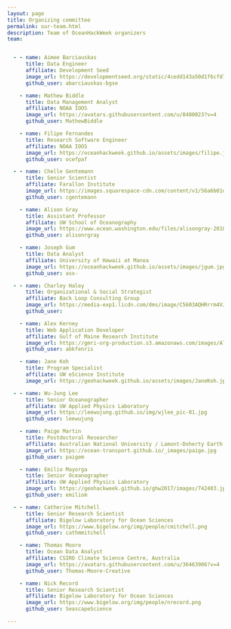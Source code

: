 ```yaml
---
layout: page
title: Organizing committee
permalink: our-team.html
description: Team of OceanHackWeek organizers
team:


  - - name: Aimee Barciauskas
      title: Data Engineer
      affiliate: Development Seed
      image_url: https://developmentseed.org/static/4cedd143a50d1f6cfd7999ec017950ea/8a438/aimee.jpg
      github_user: abarciauskas-bgse

    - name: Mathew Biddle
      title: Data Management Analyst
      affiliate: NOAA IOOS
      image_url: https://avatars.githubusercontent.com/u/8480023?v=4
      github_user: MathewBiddle

    - name: Filipe Fernandes
      title: Research Software Engineer
      affiliate: NOAA IOOS
      image_url: https://oceanhackweek.github.io/assets/images/filipe.jpg
      github_user: ocefpaf

  - - name: Chelle Gentemann
      title: Senior Scientist
      affiliate: Farallon Institute
      image_url: https://images.squarespace-cdn.com/content/v1/56a6b01dd8af105db2511b83/1619046574422-KMBIXE9PYFBIXH9SN7CO/ke17ZwdGBToddI8pDm48kK60W-ob1oA2Fm-j4E_9NQB7gQa3H78H3Y0txjaiv_0fDoOvxcdMmMKkDsyUqMSsMWxHk725yiiHCCLfrh8O1z4YTzHvnKhyp6Da-NYroOW3ZGjoBKy3azqku80C789l0kD6Ec8Uq9YczfrzwR7e2Mh5VMMOxnTbph8FXiclivDQnof69TlCeE0rAhj6HUpXkw/ChelleIMG_7296.jpg
      github_user: cgentemann

    - name: Alison Gray
      title: Assistant Professor
      affiliate: UW School of Oceanography
      image_url: https://www.ocean.washington.edu/files/alisongray-2018-20180717023407_smsq.jpg
      github_user: alisonrgray

    - name: Joseph Gum
      title: Data Analyst
      affiliate: University of Hawaii at Manoa
      image_url: https://oceanhackweek.github.io/assets/images/jgum.jpg
      github_user: asx-

  - - name: Charley Haley
      title: Organizational & Social Strategist
      affiliate: Back Loop Consulting Group
      image_url: https://media-exp1.licdn.com/dms/image/C5603AQHRrrm4VJcfBA/profile-displayphoto-shrink_200_200/0/1596141577546?e=1631750400&v=beta&t=0qoepteS1Git0uS5ObyTB5W38iyHbQZQbX2M7EUdjCU
      github_user: 

    - name: Alex Kerney
      title: Web Application Developer
      affiliate: Gulf of Maine Research Institute
      image_url: https://gmri-org-production.s3.amazonaws.com/images/Alex_Kerney.a5935ce3.fill-600x600-c75.jpg
      github_user: abkfenris

    - name: Jane Koh
      title: Program Specialist
      affiliate: UW eScience Institute
      image_url: https://geohackweek.github.io/assets/images/JaneKoh.jpg

  - - name: Wu-Jung Lee
      title: Senior Oceanographer
      affiliate: UW Applied Physics Laboratory
      image_url: https://leewujung.github.io/img/wjlee_pic-01.jpg
      github_user: leewujung

    - name: Paige Martin
      title: Postdoctoral Researcher
      affiliate: Australian National University / Lamont-Doherty Earth Science
      image_url: https://ocean-transport.github.io/_images/paige.jpg
      github_user: paigem

    - name: Emilio Mayorga
      title: Senior Oceanographer
      affiliate: UW Applied Physics Laboratory
      image_url: https://geohackweek.github.io/ghw2017/images/742403.jpg
      github_user: emiliom

  - - name: Catherine Mitchell
      title: Senior Research Scientist
      affiliate: Bigelow Laboratory for Ocean Sciences
      image_url: https://www.bigelow.org/img/people/cmitchell.png
      github_user: cathmmitchell

    - name: Thomas Moore
      title: Ocean Data Analyst
      affiliate: CSIRO Climate Science Centre, Australia
      image_url: https://avatars.githubusercontent.com/u/36463906?v=4
      github_user: Thomas-Moore-Creative

    - name: Nick Record
      title: Senior Research Scientist
      affiliate: Bigelow Laboratory for Ocean Sciences
      image_url: https://www.bigelow.org/img/people/nrecord.png
      github_user: SeascapeScience

---
```

